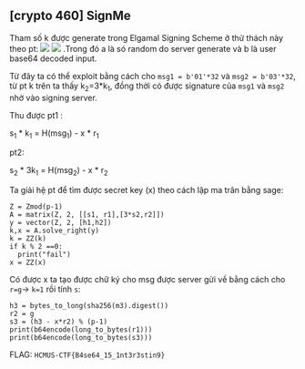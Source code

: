 ## [crypto 460] SignMe

Tham số k được generate trong Elgamal Signing Scheme ở thử thách này theo pt: 
<img src="https://render.githubusercontent.com/render/math?math={k = \sum_{n=1} ^{\infty} a_i b_i}#gh-light-mode-only">
<img src="https://render.githubusercontent.com/render/math?math={\color{white}k = \sum_{n=1} ^{\infty} a_i b_i, k%2b=1,   \text{if phi | k }}#gh-dark-mode-only">
.Trong đó a là só random do server generate và b là user base64 decoded input. 

Từ đây ta có thể exploit bằng cách cho `msg1 = b'01'*32` và `msg2 = b'03'*32`, từ pt k trên ta thấy k<sub>2</sub>=3*k<sub>1</sub>, đồng thời có được signature của `msg1` và `msg2` nhờ vào signing server.

Thu được pt1 : 

s<sub>1</sub> * k<sub>1</sub> = H(msg<sub>1</sub>) - x * r<sub>1</sub>

pt2:
  
s<sub>2</sub> * 3k<sub>1</sub> = H(msg<sub>2</sub>) - x * r<sub>2</sub>

Ta giải hệ pt để tìm được secret key (x) theo cách lập ma trân bằng sage:

```sage
Z = Zmod(p-1)
A = matrix(Z, 2, [[s1, r1],[3*s2,r2]]) 
y = vector(Z, 2, [h1,h2])
k,x = A.solve_right(y)
k = ZZ(k)
if k % 2 ==0:
  print("fail")
x = ZZ(x)
```

Có được x ta tạo được chữ ký cho msg được server gửi về bằng cách cho `r=g`-> `k=1` rồi tính `s`:
```sage
h3 = bytes_to_long(sha256(m3).digest())
r2 = g
s3 = (h3 - x*r2) % (p-1)
print(b64encode(long_to_bytes(r1)))
print(b64encode(long_to_bytes(s3)))
```


FLAG: `HCMUS-CTF{B4se64_15_1nt3r3stin9}`
